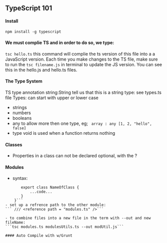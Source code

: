 ## TypeScript 101

#### Install

`npm install -g typescript`

#### We must complie TS and in order to do so, we type:

`tsc hello.ts` this command will complie the ts version of this file
into a a JavaScript version. Each time you make changes to the TS file, make sure
to run the `tsc filename.js` in terminal to update the JS version. You can
see this in the hello.js and hello.ts files.

#### The Type System

TS type annotation string:String tell us that this is a string type: see types.ts file
Types: can start with upper or lower case

- strings
- numbers
- booleans
- any to allow more then one type, eg; ` array : any [1, 2, "hello", false]`
- type void is used when a function returns nothing

#### Classes

- Properties in a class can not be declared optional, with the ?

#### Modules

- syntax:

````module nameOfModule {
       export class NameOfClass {
           ...code...
       }
    }```
- set up a refrence path to the other module:
``` /// <reference path = "modules.ts" />```

- to combine files into a new file in the term with --out and new fileName:
```tsc modules.ts modulesUtils.ts --out modUtil.js```

#### Auto Compile with w/Grunt

````
